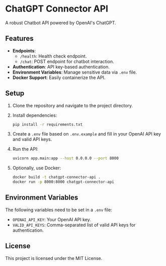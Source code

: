 
# ChatGPT Connector API

A robust Chatbot API powered by OpenAI's ChatGPT.

## Features

- **Endpoints**:
  - `/health`: Health check endpoint.
  - `/chat`: POST endpoint for chatbot interaction.
- **Authentication**: API key-based authentication.
- **Environment Variables**: Manage sensitive data via `.env` file.
- **Docker Support**: Easily containerize the API.

## Setup

1. Clone the repository and navigate to the project directory.
2. Install dependencies:

   ```bash
   pip install -r requirements.txt
   ```

3. Create a `.env` file based on `.env.example` and fill in your OpenAI API key and valid API keys.
4. Run the API:

   ```bash
   uvicorn app.main:app --host 0.0.0.0 --port 8000
   ```

5. Optionally, use Docker:

   ```bash
   docker build -t chatgpt-connector-api .
   docker run -p 8000:8000 chatgpt-connector-api
   ```

## Environment Variables

The following variables need to be set in a `.env` file:

- `OPENAI_API_KEY`: Your OpenAI API key.
- `VALID_API_KEYS`: Comma-separated list of valid API keys for authentication.

## License

This project is licensed under the MIT License.
